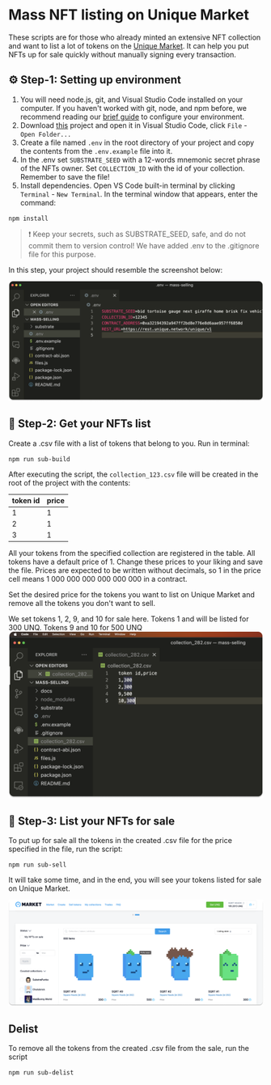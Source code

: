 # Mass NFT listing on Unique Market

These scripts are for those who already minted an extensive NFT collection and want to list a lot of tokens on the [Unique Market](https://unqnft.io). It can help you put NFTs up for sale quickly without manually signing every transaction.

## ⚙️ Step-1: Setting up environment

1. You will need node.js, git, and Visual Studio Code installed on your computer. If you haven't worked with git, node, and npm before, we recommend reading our [brief guide](https://docs.unique.network/tutorials/minting/setup-environment.html) to configure your environment.
2. Download [this](https://github.com/UniqueNetwork/mass-selling/tree/master) project and open it in Visual Studio Code, click `File` - `Open Folder...`
3. Create a file named `.env` in the root directory of your project and copy the contents from the `.env.example` file into it.
4. In the .env set `SUBSTRATE_SEED` with a 12-words mnemonic secret phrase of the NFTs owner. Set `COLLECTION_ID` with the id of your collection. Remember to save the file!
5. Install dependencies. Open VS Code built-in terminal by clicking `Terminal` - `New Terminal`. In the terminal window that appears, enter the command:

```sh:no-line-numbers
npm install
```

> ❗️ Keep your secrets, such as SUBSTRATE_SEED, safe, and do not commit them to version control! We have added .env to the .gitignore file for this purpose.

In this step, your project should resemble the screenshot below:

![Set up](./docs/set-up.png)

## 📄 Step-2: Get your NFTs list

Create a .csv file with a list of tokens that belong to you. Run in terminal:

```sh:no-line-numbers
npm run sub-build
```

After executing the script, the `collection_123.csv` file will be created in the root of the project with the contents:

| token id | price |
|----------|-------|
| 1        | 1     |
| 2        | 1     |
| 3        | 1     |

All your tokens from the specified collection are registered in the table. All tokens have a default price of 1. Change these prices to your liking and save the file.
Prices are expected to be written without decimals, so 1 in the price cell means 1 000 000 000 000 000 000 in a contract.

Set the desired price for the tokens you want to list on Unique Market and remove all the tokens you don't want to sell.

We set tokens 1, 2, 9, and 10 for sale here. Tokens 1 and will be listed for 300 UNQ. Tokens 9 and 10 for 500 UNQ
![Prepare for sale](./docs/prepare.png)

## 🎁 Step-3: List your NFTs for sale

To put up for sale all the tokens in the created .csv file for the price specified in the file, run the script:

```sh:no-line-numbers
npm run sub-sell
```

It will take some time, and in the end, you will see your tokens listed for sale on Unique Market.

![Listed](./docs/listed.png)

## Delist

To remove all the tokens from the created .csv file from the sale, run the script

```sh:no-line-numbers
npm run sub-delist
```
